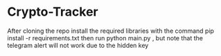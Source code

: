 # Crypto-Tracker
After cloning the repo 
install the required libraries with the command
pip install -r requirements.txt
then run python main.py , but note that the telegram alert will not work due to the hidden key
